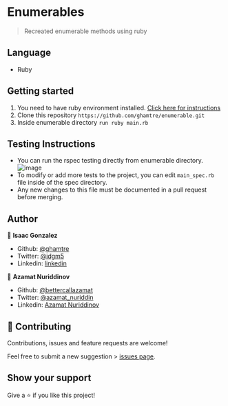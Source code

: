 # Enumerables

> Recreated enumerable methods using ruby

## Language
- Ruby

## Getting started
1. You need to have ruby environment installed. [Click here for instructions](https://www.ruby-lang.org/en/documentation/installation/)
2. Clone this repository ```https://github.com/ghamtre/enumerable.git```
3. Inside enumerable directory ```run ruby main.rb```

## Testing Instructions
- You can run the rspec testing directly from enumerable directory.
![image](https://i.imgur.com/3C0LWYi.png)
- To modify or add more tests to the project, you can edit ```main_spec.rb``` file inside of the spec directory.
- Any new changes to this file must be documented in a pull request before merging.
## Author
👤 **Isaac Gonzalez**

- Github: [@ghamtre](https://github.com/ghamtre)
- Twitter: [@idgm5](https://twitter.com/idgm5)
- Linkedin: [linkedin](https://www.linkedin.com/in/isaacmunguia)

👤 **Azamat Nuriddinov**

- Github: [@bettercallazamat](https://github.com/bettercallazamat)
- Twitter: [@azamat_nuriddin](https://twitter.com/azamat_nuriddin)
- Linkedin: [Azamat Nuriddinov](https://www.linkedin.com/in/azamat-nuriddinov-57579868)

## 🤝 Contributing

Contributions, issues and feature requests are welcome!

Feel free to submit a new suggestion > [issues page](issues/).

## Show your support

Give a ⭐️ if you like this project!
